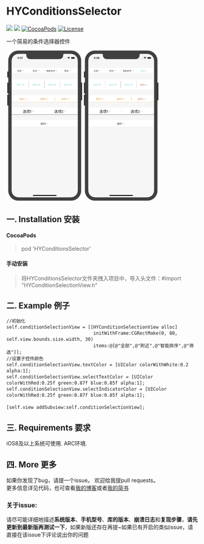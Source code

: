 # HYConditionsSelector
![](https://img.shields.io/badge/platform-iOS%208.0+-blue.svg) ![](https://img.shields.io/badge/language-Objective--C-brightgreen.svg) [![CocoaPods](https://img.shields.io/cocoapods/v/HYConditionsSelector.svg?style=flat)](https://github.com/Hank-Zhong/HYConditionsSelector) [![License](https://img.shields.io/cocoapods/l/TTGDeallocTaskHelper.svg?style=flat)](https://github.com/Hank-Zhong/HYConditionsSelector/blob/master/LICENSE)

一个简易的条件选择器控件

<img src="https://github.com/Hank-Zhong/HYConditionsSelector/blob/master/HYConditionsSelector_%20screenshot1.png" width="40%" height="40%"><img src="https://github.com/Hank-Zhong/HYConditionsSelector/blob/master/HYConditionsSelector_%20screenshot2.png" width="40%" height="40%">

## 一. Installation 安装

#### CocoaPods
> pod 'HYConditionsSelector'

#### 手动安装
> 将HYConditionsSelector文件夹拽入项目中，导入头文件：#import "HYConditionSelectionView.h"

## 二. Example 例子
    //初始化
    self.conditionSelectionView = [[HYConditionSelectionView alloc]
                                    initWithFrame:CGRectMake(0, 80, self.view.bounds.size.width, 30)
                                    items:@[@"全部",@"附近",@"智能排序",@"筛选"]];
    //设置子控件颜色
    self.conditionSelectionView.textColor = [UIColor colorWithWhite:0.2 alpha:1];
    self.conditionSelectionView.selectTextColor = [UIColor colorWithRed:0.25f green:0.87f blue:0.85f alpha:1];
    self.conditionSelectionView.selectIndicatorColor = [UIColor colorWithRed:0.25f green:0.87f blue:0.85f alpha:1];

    [self.view addSubview:self.conditionSelectionView];
    
## 三. Requirements 要求
iOS8及以上系统可使用. ARC环境.

## 四. More 更多
如果你发现了bug，请提一个issue。 
欢迎给我提pull requests。  
更多信息详见代码，也可查看[我的博客](https://www.hlzhy.com "Hank")或者[我的简书](https://www.jianshu.com/u/2955cdafd186 "Hank_Zhong - 简书")

### 关于issue: 
请尽可能详细地描述**系统版本**、**手机型号**、**库的版本**、**崩溃日志**和**复现步骤**，**请先更新到最新版再测试一下**，如果新版还存在再提~如果已有开启的类似issue，请直接在该issue下评论说出你的问题


